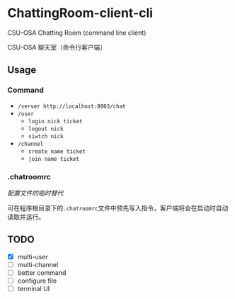 # ChattingRoom-client-cli

CSU-OSA Chatting Room (command line client)

CSU-OSA 聊天室（命令行客户端）

## Usage

### Command

- `/server http://localhost:8003/chat`
- `/user`
  - `login nick ticket`
  - `logout nick`
  - `siwtch nick`
- `/channel`
  - `create name ticket`
  - `join name ticket`

### .chatroomrc

*配置文件的临时替代*

可在程序根目录下的`.chatroomrc`文件中预先写入指令，客户端将会在启动时自动读取并运行。

## TODO

- [x] multi-user
- [ ] multi-channel
- [ ] better command
- [ ] configure file
- [ ] terminal UI
